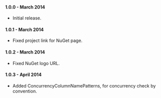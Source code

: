 #### 1.0.0 - March 2014
* Initial release.

#### 1.0.1 - March 2014
* Fixed project link for NuGet page.

#### 1.0.2 - March 2014
* Fixed NuGet logo URL.

#### 1.0.3 - April 2014
* Added ConcurrencyColumnNamePatterns, for concurrency check by convention.
